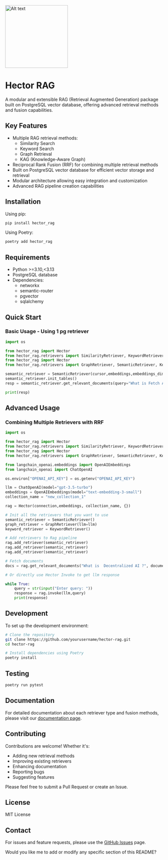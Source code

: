 <img src="https://github.com/user-attachments/assets/05707bb7-2c4d-42f0-9397-d950308623ba" width="200" height="200" alt="Alt text">

# Hector RAG

A modular and extensible RAG (Retrieval Augmented Generation) package built on PostgreSQL vector database, offering advanced retrieval methods and fusion capabilities.

## Key Features

- Multiple RAG retrieval methods:
  - Similarity Search
  - Keyword Search
  - Graph Retrieval
  - KAG (Knowledge-Aware Graph)
- Reciprocal Rank Fusion (RRF) for combining multiple retrieval methods
- Built on PostgreSQL vector database for efficient vector storage and retrieval
- Modular architecture allowing easy integration and customization
- Advanced RAG pipeline creation capabilities

## Installation

Using pip:
```bash
pip install hector_rag
```

Using Poetry:
```bash
poetry add hector_rag
```

## Requirements

- Python >=3.10,<3.13
- PostgreSQL database
- Dependencies:
  - networkx
  - semantic-router
  - pgvector
  - sqlalchemy

## Quick Start

### Basic Usage - Using 1 pg retriever

```python
import os

from hector_rag import Hector
from hector_rag.retrievers import SimilarityRetriever, KeywordRetriever, GraphRetriever, RRFHybridRetriever
from hector_rag import Hector
from hector_rag.retrievers import GraphRetriever, SemanticRetriever, KeywordRetriever

semantic_retriever = SemanticRetriever(cursor,embeddings,embeddings_dimension=1536,collection_name=collection_name)
semantic_retriever.init_tables()
resp = semantic_retriever.get_relevant_documents(query="What is Fetch Ai ?", document_limit=10)

print(resp)
```

## Advanced Usage

### Combining Multiple Retrievers with RRF

```python
import os

from hector_rag import Hector
from hector_rag.retrievers import SimilarityRetriever, KeywordRetriever, GraphRetriever, RRFHybridRetriever
from hector_rag import Hector
from hector_rag.retrievers import GraphRetriever, SemanticRetriever, KeywordRetriever

from langchain_openai.embeddings import OpenAIEmbeddings
from langchain_openai import ChatOpenAI

os.environ["OPENAI_API_KEY"] = os.getenv("OPENAI_API_KEY")

llm = ChatOpenAI(model="gpt-3.5-turbo")
embeddings = OpenAIEmbeddings(model="text-embedding-3-small")
collection_name = "new_collection_1"

rag = Hector(connection,embeddings, collection_name, {})

# Init all the retrievers that you want to use
semantic_retriever = SemanticRetriever()
graph_retriever = GraphRetriever(llm=llm)
keyword_retriever = KeywordRetriever()

# Add retrievers to Rag pipeline
rag.add_retriever(semantic_retriever)
rag.add_retriever(semantic_retriever)
rag.add_retriever(semantic_retriever)

# Fetch documents
docs = rag.get_relevant_documents("What is  Decentralized AI ?", document_limit=10)

# Or directly use Hector Invoke to get llm response

while True:
    query = str(input("Enter query: "))
    response = rag.invoke(llm,query)
    print(response)

```

## Development

To set up the development environment:

```bash
# Clone the repository
git clone https://github.com/yourusername/hector-rag.git
cd hector-rag

# Install dependencies using Poetry
poetry install
```

## Testing

```bash
poetry run pytest
```

## Documentation

For detailed documentation about each retriever type and fusion methods, please visit our [documentation page](link-to-docs).

## Contributing

Contributions are welcome! Whether it's:
- Adding new retrieval methods
- Improving existing retrievers
- Enhancing documentation
- Reporting bugs
- Suggesting features

Please feel free to submit a Pull Request or create an Issue.

## License

MIT License

## Contact

For issues and feature requests, please use the [GitHub Issues](link-to-issues) page.

Would you like me to add or modify any specific section of this README?
